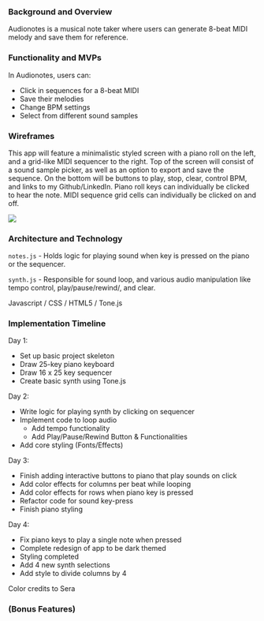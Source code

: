 ### Background and Overview 

Audionotes is a musical note taker where users can generate 8-beat MIDI melody and save them for reference.

### Functionality and MVPs 

In Audionotes, users can:
- Click in sequences for a 8-beat MIDI
- Save their melodies
- Change BPM settings
- Select from different sound samples

### Wireframes 

This app will feature a minimalistic styled screen with a piano roll on the left, and a grid-like MIDI sequencer to the right.
Top of the screen will consist of a sound sample picker, as well as an option to export and save the sequence.
On the bottom will be buttons to play, stop, clear, control BPM, and links to my Github/LinkedIn. 
Piano roll keys can individually be clicked to hear the note. MIDI sequence grid cells can individually be clicked on and off.

   ![](https://i.imgur.com/H5n6mlD.png)

### Architecture and Technology 

`notes.js` - Holds logic for playing sound when key is pressed on the piano or the sequencer.

`synth.js` - Responsible for sound loop, and various audio manipulation like tempo control, play/pause/rewind/, and clear. 

Javascript / CSS / HTML5 / Tone.js

### Implementation Timeline 

Day 1: 
- Set up basic project skeleton
- Draw 25-key piano keyboard
- Draw 16 x 25 key sequencer
- Create basic synth using Tone.js

Day 2:
- Write logic for playing synth by clicking on sequencer
- Implement code to loop audio
   - Add tempo functionality
   - Add Play/Pause/Rewind Button & Functionalities
- Add core styling (Fonts/Effects)

Day 3:
- Finish adding interactive buttons to piano that play sounds on click
- Add color effects for columns per beat while looping
- Add color effects for rows when piano key is pressed
- Refactor code for sound key-press 
- Finish piano styling

Day 4:
- Fix piano keys to play a single note when pressed
- Complete redesign of app to be dark themed
- Styling completed
- Add 4 new synth selections
- Add style to divide columns by 4


Color credits to Sera
### (Bonus Features) 

